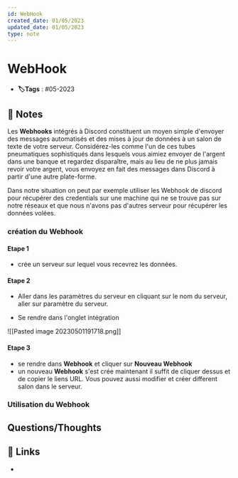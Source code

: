 ```yaml
---
id: WebHook
created_date: 01/05/2023
updated_date: 01/05/2023
type: note
---
```


#  WebHook
- **🏷️Tags** :  #05-2023 

## 📝 Notes

Les **Webhooks** intégrés à Discord constituent un moyen simple d'envoyer des messages automatisés et des mises à jour de données à un salon de texte de votre serveur. Considérez-les comme l'un de ces tubes pneumatiques sophistiqués dans lesquels vous aimiez envoyer de l'argent dans une banque et regardez disparaître, mais au lieu de ne plus jamais revoir votre argent, vous envoyez en fait des messages dans Discord à partir d'une autre plate-forme.

Dans notre situation on peut par exemple utiliser les Webhook de discord pour récupérer des credentials sur une machine qui ne se trouve pas sur notre réseaux et que nous n'avons pas d'autres serveur pour récupérer les données volées.

### création du Webhook

#### Etape 1
- crée un serveur sur lequel vous recevrez les données.

#### Etape 2 
- Aller dans les paramètres du serveur en cliquant sur le nom du serveur, aller sur paramètre du serveur.

- Se rendre dans l'onglet intégration

![[Pasted image 20230501191718.png]]

#### Etape 3 
- se rendre dans **Webhook** et cliquer sur **Nouveau Webhook**
- un nouveau **Webhook** s'est crée maintenant il suffit de cliquer dessus et de copier le liens URL. Vous pouvez aussi modifier et créer different salon dans le serveur.

### Utilisation du Webhook




## Questions/Thoughts


## 🔗 Links
- 